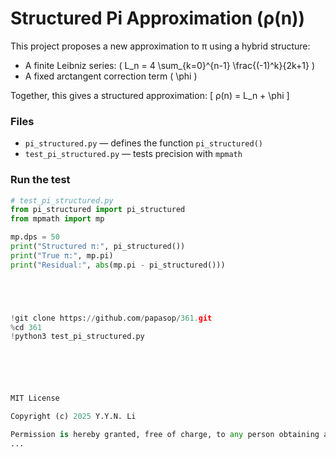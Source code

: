# Structured Pi Approximation (ρ(n))

This project proposes a new approximation to π using a hybrid structure:
- A finite Leibniz series: \( L_n = 4 \sum_{k=0}^{n-1} \frac{(-1)^k}{2k+1} \)
- A fixed arctangent correction term \( \phi \)

Together, this gives a structured approximation:
\[
ρ(n) = L_n + \phi
\]

### Files
- `pi_structured.py` — defines the function `pi_structured()`
- `test_pi_structured.py` — tests precision with `mpmath`

### Run the test
```python
# test_pi_structured.py
from pi_structured import pi_structured
from mpmath import mp

mp.dps = 50
print("Structured π:", pi_structured())
print("True π:", mp.pi)
print("Residual:", abs(mp.pi - pi_structured()))





!git clone https://github.com/papasop/361.git
%cd 361
!python3 test_pi_structured.py






MIT License

Copyright (c) 2025 Y.Y.N. Li

Permission is hereby granted, free of charge, to any person obtaining a copy
...
